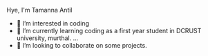 Hye, I'm Tamanna Antil

- 👀 I’m interested in coding
- 🌱 I’m currently learning coding as a first year student in DCRUST university, murthal.
 ...
- 💞️ I’m looking to collaborate on some projects.


<!---
TamannaAntil/TamannaAntil is a ✨ special ✨ repository because its `README.md` (this file) appears on your GitHub profile.
You can click the Preview link to take a look at your changes.
--->
